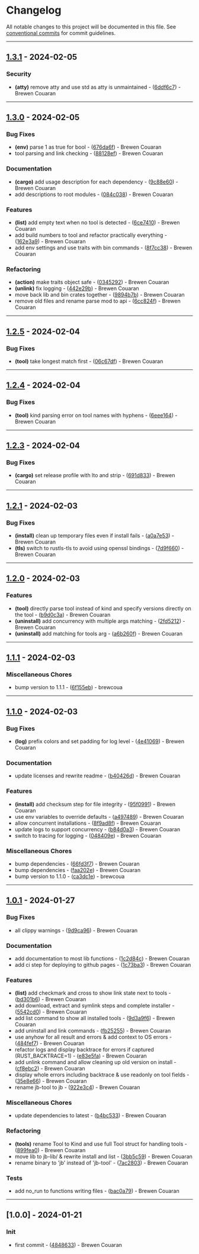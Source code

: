 # Changelog

All notable changes to this project will be documented in this file. See [conventional commits](https://www.conventionalcommits.org/) for commit guidelines.

---
## [1.3.1](https://github.com/brewcoua/jb/compare/v1.3.0..1.3.1) - 2024-02-05

### Security

- **(atty)** remove atty and use std as atty is unmaintained - ([6ddf6c7](https://github.com/brewcoua/jb/commit/6ddf6c712b808840e495dc8826f4ec57ed2b4867)) - Brewen Couaran

---
## [1.3.0](https://github.com/brewcoua/jb/compare/v1.2.5..v1.3.0) - 2024-02-05

### Bug Fixes

- **(env)** parse 1 as true for bool - ([676da6f](https://github.com/brewcoua/jb/commit/676da6f0b4b024a91be8e5760d9cf92b28f06e19)) - Brewen Couaran
- tool parsing and link checking - ([88128ef](https://github.com/brewcoua/jb/commit/88128efd5804c5bd5aa4500229762e81cfe8f400)) - Brewen Couaran

### Documentation

- **(cargo)** add usage description for each dependency - ([9c88e60](https://github.com/brewcoua/jb/commit/9c88e604325f4383679c1fb0102013b08be8b2fa)) - Brewen Couaran
- add descriptions to root modules - ([084c038](https://github.com/brewcoua/jb/commit/084c038633fc5c65f463d267716bb9a093fad856)) - Brewen Couaran

### Features

- **(list)** add empty text when no tool is detected - ([6ce7410](https://github.com/brewcoua/jb/commit/6ce7410be60a924ad8beb0b1ee5459ea2032c8e1)) - Brewen Couaran
- add build numbers to tool and refactor practically everything - ([162e3a9](https://github.com/brewcoua/jb/commit/162e3a9949666795b92a84ead5c181703322cfb8)) - Brewen Couaran
- add env settings and use traits with bin commands - ([8f7cc38](https://github.com/brewcoua/jb/commit/8f7cc38c44f8914fd23531e5691d595cd03fdaeb)) - Brewen Couaran

### Refactoring

- **(action)** make traits object safe - ([0345292](https://github.com/brewcoua/jb/commit/03452921668c93b8c965345f99cc805303d4678b)) - Brewen Couaran
- **(unlink)** fix logging - ([442e29b](https://github.com/brewcoua/jb/commit/442e29b61285a66cf4c05789456f12f74dee11cb)) - Brewen Couaran
- move back lib and bin crates together - ([9894b7b](https://github.com/brewcoua/jb/commit/9894b7b34ab6fb85a23d987f0f6d565264326874)) - Brewen Couaran
- remove old files and rename parse mod to api - ([6cc824f](https://github.com/brewcoua/jb/commit/6cc824fbdc3879f3a258b4df516cd9f6739f5a4b)) - Brewen Couaran

---
## [1.2.5](https://github.com/brewcoua/jb/compare/v1.2.4..v1.2.5) - 2024-02-04

### Bug Fixes

- **(tool)** take longest match first - ([06c67df](https://github.com/brewcoua/jb/commit/06c67df651706d638e25a04ff282f805aa969b1d)) - Brewen Couaran

---
## [1.2.4](https://github.com/brewcoua/jb/compare/v1.2.3..v1.2.4) - 2024-02-04

### Bug Fixes

- **(tool)** kind parsing error on tool names with hyphens - ([6eee164](https://github.com/brewcoua/jb/commit/6eee16427940708930a724474e6324f0aba773ca)) - Brewen Couaran

---
## [1.2.3](https://github.com/brewcoua/jb/compare/v1.2.2..v1.2.3) - 2024-02-04

### Bug Fixes

- **(cargo)** set release profile with lto and strip - ([691d833](https://github.com/brewcoua/jb/commit/691d83319c2b2c258edc221a8ab2bc3a84b6bf9e)) - Brewen Couaran

---
## [1.2.1](https://github.com/brewcoua/jb/compare/v1.2.0..v1.2.1) - 2024-02-03

### Bug Fixes

- **(install)** clean up temporary files even if install fails - ([a0a7e53](https://github.com/brewcoua/jb/commit/a0a7e53b0343f4e5d1f382bca64f282251bed55e)) - Brewen Couaran
- **(tls)** switch to rustls-tls to avoid using openssl bindings - ([7d9f660](https://github.com/brewcoua/jb/commit/7d9f660b9aa270767d678e0e8037a8d9e6a358cd)) - Brewen Couaran

---
## [1.2.0](https://github.com/brewcoua/jb/compare/v1.1.1..v1.2.0) - 2024-02-03

### Features

- **(tool)** directly parse tool instead of kind and specify versions directly on the tool - ([b9d0c3a](https://github.com/brewcoua/jb/commit/b9d0c3a064a64e9a9c2ae9769579b7b70301547c)) - Brewen Couaran
- **(uninstall)** add concurrency with multiple args matching - ([2fd5212](https://github.com/brewcoua/jb/commit/2fd521226d911af177599bbe0c38cef32796da50)) - Brewen Couaran
- **(uninstall)** add matching for tools arg - ([a6b260f](https://github.com/brewcoua/jb/commit/a6b260fde0c948c9aae0ecbdf8368f92edab84a0)) - Brewen Couaran

---
## [1.1.1](https://github.com/brewcoua/jb/compare/v1.1.0..v1.1.1) - 2024-02-03

### Miscellaneous Chores

- bump version to 1.1.1 - ([6f155eb](https://github.com/brewcoua/jb/commit/6f155eb8463cf60dfa9a46b7cf3eb5a150d39920)) - brewcoua

---
## [1.1.0](https://github.com/brewcoua/jb/compare/v1.0.1..v1.1.0) - 2024-02-03

### Bug Fixes

- **(log)** prefix colors and set padding for log level - ([4e41069](https://github.com/brewcoua/jb/commit/4e41069a818f792bb9345b1cadc0c91ba78d8156)) - Brewen Couaran

### Documentation

- update licenses and rewrite readme - ([b40426d](https://github.com/brewcoua/jb/commit/b40426d9530bef121b461d3c95634d2eb3c9edd0)) - Brewen Couaran

### Features

- **(install)** add checksum step for file integrity - ([95f0991](https://github.com/brewcoua/jb/commit/95f099182bf560190d574a9274aaae23e18ff905)) - Brewen Couaran
- use env variables to override defaults - ([a497489](https://github.com/brewcoua/jb/commit/a497489bd2f960eb723f594ace2668e34a4160a8)) - Brewen Couaran
- allow concurrent installations - ([8f9ad8f](https://github.com/brewcoua/jb/commit/8f9ad8f0928ce330a1f9724afb7bf39ad94a934a)) - Brewen Couaran
- update logs to support concurrency - ([b84d0a3](https://github.com/brewcoua/jb/commit/b84d0a3c90c82814c037b266c9918331fa0d348f)) - Brewen Couaran
- switch to tracing for logging - ([048409e](https://github.com/brewcoua/jb/commit/048409e89b61dcf963c84313c514f7896a78a4e5)) - Brewen Couaran

### Miscellaneous Chores

- bump dependencies - ([66fd3f7](https://github.com/brewcoua/jb/commit/66fd3f76bc006a1c5eebc7c8163dba4744ee8341)) - Brewen Couaran
- bump dependencies - ([faa202e](https://github.com/brewcoua/jb/commit/faa202e366b074ecd048863655d570f61ab53a1b)) - Brewen Couaran
- bump version to 1.1.0 - ([ca3dc1e](https://github.com/brewcoua/jb/commit/ca3dc1ea5f9f9d01d50425c8edf6f86ec39f803c)) - brewcoua

---
## [1.0.1](https://github.com/brewcoua/jb/compare/v1.0.0..v1.0.1) - 2024-01-27

### Bug Fixes

- all clippy warnings - ([9d9ca96](https://github.com/brewcoua/jb/commit/9d9ca96bb06dcf3adbc5e97242b0d5b5436795f2)) - Brewen Couaran

### Documentation

- add documentation to most lib functions - ([1c2d84c](https://github.com/brewcoua/jb/commit/1c2d84cf2b7d8e5369e5fe6c6f7e1f718e079844)) - Brewen Couaran
- add ci step for deploying to github pages - ([1c73ba3](https://github.com/brewcoua/jb/commit/1c73ba3d70cc951215b571242ae1d3b344a6d833)) - Brewen Couaran

### Features

- **(list)** add checkmark and cross to show link state next to tools - ([bd301b6](https://github.com/brewcoua/jb/commit/bd301b63ce5e7508eab44dbb3f5a6c6e4e7b1e67)) - Brewen Couaran
- add download, extract and symlink steps and complete installer - ([5542cd0](https://github.com/brewcoua/jb/commit/5542cd0afd573a765d009731d131b4f7210a6553)) - Brewen Couaran
- add list command to show all installed tools - ([9d3a9f6](https://github.com/brewcoua/jb/commit/9d3a9f6c30e29648c05803026eb02aa689d6271e)) - Brewen Couaran
- add uninstall and link commands - ([fb25255](https://github.com/brewcoua/jb/commit/fb25255647e8a04949e352ba404014840549d65a)) - Brewen Couaran
- use anyhow for all result and errors & add context to OS errors - ([484fef7](https://github.com/brewcoua/jb/commit/484fef7295de3069a844d8d1d0495f47445d4b76)) - Brewen Couaran
- refactor logs and display backtrace for errors if captured (RUST_BACKTRACE=1) - ([e83e5fa](https://github.com/brewcoua/jb/commit/e83e5fad91d894b74e827055a9e010b6668e8cd4)) - Brewen Couaran
- add unlink command and allow cleaning up old version on install - ([cf8ebc2](https://github.com/brewcoua/jb/commit/cf8ebc2d3bc3226c9db815f93e6cb68cd3e15d94)) - Brewen Couaran
- display whole errors including backtrace & use readonly on tool fields - ([35e8e66](https://github.com/brewcoua/jb/commit/35e8e66a5d385c040db3047faa5b7c08737702f5)) - Brewen Couaran
- rename jb-tool to jb - ([922e3c4](https://github.com/brewcoua/jb/commit/922e3c452c381eb3f495af47368f5604fc0f8871)) - Brewen Couaran

### Miscellaneous Chores

- update dependencies to latest - ([b4bc533](https://github.com/brewcoua/jb/commit/b4bc533d773de491de2949f74043c9ba501076e3)) - Brewen Couaran

### Refactoring

- **(tools)** rename Tool to Kind and use full Tool struct for handling tools - ([899fea0](https://github.com/brewcoua/jb/commit/899fea0f8d0d530f8563831baacae4c1d839cba7)) - Brewen Couaran
- move lib to jb-lib/ & rewrite install and list - ([3bb5c59](https://github.com/brewcoua/jb/commit/3bb5c59559c7f80eb94b5e18c0a89553d6a3df26)) - Brewen Couaran
- rename binary to 'jb' instead of 'jb-tool' - ([7ac2803](https://github.com/brewcoua/jb/commit/7ac2803723ae88989def857f90e18563870c6614)) - Brewen Couaran

### Tests

- add no_run to functions writing files - ([bac0a79](https://github.com/brewcoua/jb/commit/bac0a7911a69bfe9e87d6d73f151c483899727b0)) - Brewen Couaran

---
## [1.0.0] - 2024-01-21

### Init

- first commit - ([4848633](https://github.com/brewcoua/jb/commit/48486331092f4cf8b97509e732e9c35a57807fc3)) - Brewen Couaran

<!-- generated by git-cliff -->

